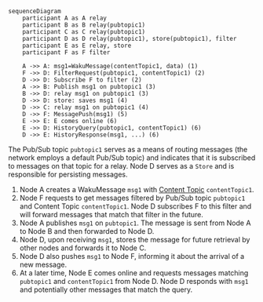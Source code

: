 ```mermaid
sequenceDiagram
	participant A as A relay
	participant B as B relay(pubtopic1)
	participant C as C relay(pubtopic1)
	participant D as D relay(pubtopic1), store(pubtopic1), filter
	participant E as E relay, store
	participant F as F filter

	A ->> A: msg1=WakuMessage(contentTopic1, data) (1)
	F ->> D: FilterRequest(pubtopic1, contentTopic1) (2)
	D ->> D: Subscribe F to filter (2)
	A ->> B: Publish msg1 on pubtopic1 (3)
	B ->> D: relay msg1 on pubtopic1 (3)
	D ->> D: store: saves msg1 (4)
	D ->> C: relay msg1 on pubtopic1 (4)
	D ->> F: MessagePush(msg1) (5)
	E ->> E: E comes online (6)
	E ->> D: HistoryQuery(pubtopic1, contentTopic1) (6)
	D ->> E: HistoryResponse(msg1, ...) (6)
```

The Pub/Sub topic `pubtopic1` serves as a means of routing messages (the network employs a default Pub/Sub topic) and indicates that it is subscribed to messages on that topic for a relay. Node D serves as a `Store` and is responsible for persisting messages.

1. Node A creates a WakuMessage `msg1` with [Content Topic](/overview/concepts/content-topics) `contentTopic1`.
2. Node F requests to get messages filtered by Pub/Sub topic `pubtopic1` and Content Topic `contentTopic1`. Node D subscribes F to this filter and will forward messages that match that filter in the future.
3. Node A publishes `msg1` on `pubtopic1`. The message is sent from Node A to Node B and then forwarded to Node D.
4. Node D, upon receiving `msg1`, stores the message for future retrieval by other nodes and forwards it to Node C.
5. Node D also pushes `msg1` to Node F, informing it about the arrival of a new message.
6. At a later time, Node E comes online and requests messages matching `pubtopic1` and `contentTopic1` from Node D. Node D responds with `msg1` and potentially other messages that match the query.